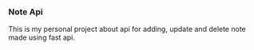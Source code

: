 ### Note Api

This is my personal project about api for adding, update and delete note made using fast api.

